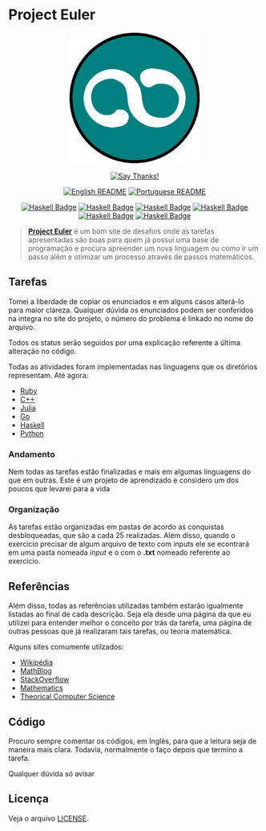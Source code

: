 # Project Euler

<div align="center">
<img src="../../logo/logo.png" width=260 height=260/>
<br>

[![Say Thanks!](https://img.shields.io/badge/Say%20Thanks-!-1EAEDB.svg?longCache=true&style=for-the-badge)](https://saythanks.io/to/Fazendaaa)

[![English README](https://img.shields.io/badge/Language-EN-blue.svg?longCache=true&style=for-the-badge)](../../README.md)
[![Portuguese README](https://img.shields.io/badge/Linguagem-PT-green.svg?longCache=true&style=for-the-badge)](./README_PT.md)

[![Haskell Badge](https://img.shields.io/badge/Ruby-%3C3-brightgreen.svg?longCache=true&style=for-the-badge)](https://www.ruby-lang.org)
[![Haskell Badge](https://img.shields.io/badge/C++-%3C3-yellowgreen.svg?longCache=true&style=for-the-badge)](http://www.cplusplus.com)
[![Haskell Badge](https://img.shields.io/badge/Julia-%3C3-yellow.svg?longCache=true&style=for-the-badge)](https://julialang.org/)
[![Haskell Badge](https://img.shields.io/badge/Go-%3C3-orange.svg?longCache=true&style=for-the-badge)](https://golang.org/)
[![Haskell Badge](https://img.shields.io/badge/Haskell-%3C3-ff69b4.svg?longCache=true&style=for-the-badge)](https://haskell-lang.org/)
[![Haskell Badge](https://img.shields.io/badge/Python-%3C3-blue.svg?longCache=true&style=for-the-badge)](https://www.python.org/)

</div>

> **[Project Euler](https://projecteuler.net)** é um bom site de desafios onde as tarefas apresentadas são boas para quem já possui uma base de programação e procura apreender um nova linguagem ou como ir um passo além e otimizar um processo através de passos matemáticos.

## Tarefas

Tomei a liberdade de copiar os enunciados e em alguns casos alterá-lo para maior clareza. Qualquer dúvida os enunciados podem ser conferidos na integra no site do projeto, o número do problema é linkado no nome do arquivo.

Todos os status serão seguidos por uma explicação referente a última alteração no código.

Todas as atividades foram implementadas nas linguagens que os diretórios representam. Até agora:

* [Ruby](https://www.ruby-lang.org)
* [C++](http://www.cplusplus.com)
* [Julia](https://julialang.org/)
* [Go](https://golang.org/)
* [Haskell](https://haskell-lang.org/)
* [Python](https://www.python.org/)

### Andamento

Nem todas as tarefas estão finalizadas e mais em algumas linguagens do que em outras. Este é um projeto de aprendizado e considero um dos poucos que levarei para a vida

### Organização

As tarefas estão organizadas em pastas de acordo as conquistas desbloqueadas, que são a cada 25 realizadas. Além disso, quando o exercício precisar de algum arquivo de texto com inputs ele se econtrará em uma pasta nomeada _input_ e o com o __.txt__ nomeado referente ao exercício.

## Referências

Além disso, todas as referências utilizadas também estarão igualmente listadas ao final de cada descrição. Seja ela desde uma página da que eu utilizei para entender melhor o conceito por trás da tarefa, uma página de outras pessoas que já realizaram tais tarefas, ou teoria matemática.

Alguns sites comumente utilzados:

* [Wikipédia](https://www.wikipedia.org)
* [MathBlog](http://www.mathblog.dk/category/solutions/project-euler/)
* [StackOverflow](https://stackoverflow.com/)
* [Mathematics](https://math.stackexchange.com/)
* [Theorical Computer Science](https://cstheory.stackexchange.com/)

## Código

Procuro sempre comentar os códigos, em Inglês, para que a leitura seja de maneira mais clara. Todavia, normalmente o faço depois que termino a tarefa.

Qualquer dúvida só avisar

## Licença

Veja o arquivo [LICENSE](../../LICENSE).
